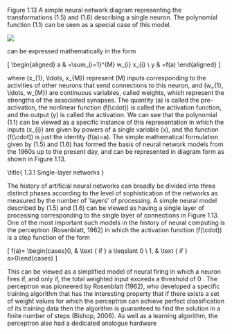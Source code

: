 Figure 1.13 A simple neural network diagram representing the transformations (1.5) and (1.6) describing a single neuron. The polynomial function (1.1) can be seen as a special case of this model.

![](https://cdn.mathpix.com/cropped/2024_05_18_e3e9e09029c9f9357332g-1.jpg?height=338&width=379&top_left_y=212&top_left_x=1281)

can be expressed mathematically in the form

\[
\begin{aligned}
a & =\sum_{i=1}^{M} w_{i} x_{i} \\
y & =f(a)
\end{aligned}
\]

where \(x_{1}, \ldots, x_{M}\) represent \(M\) inputs corresponding to the activities of other neurons that send connections to this neuron, and \(w_{1}, \ldots, w_{M}\) are continuous variables, called weights, which represent the strengths of the associated synapses. The quantity \(a\) is called the pre-activation, the nonlinear function \(f(\cdot)\) is called the activation function, and the output \(y\) is called the activation. We can see that the polynomial (1.1) can be viewed as a specific instance of this representation in which the inputs \(x_{i}\) are given by powers of a single variable \(x\), and the function \(f(\cdot)\) is just the identity \(f(a)=a\). The simple mathematical formulation given by (1.5) and (1.6) has formed the basis of neural network models from the 1960s up to the present day, and can be represented in diagram form as shown in Figure 1.13.

\title{
1.3.1 Single-layer networks
}

The history of artificial neural networks can broadly be divided into three distinct phases according to the level of sophistication of the networks as measured by the number of 'layers' of processing. A simple neural model described by (1.5) and (1.6) can be viewed as having a single layer of processing corresponding to the single layer of connections in Figure 1.13. One of the most important such models in the history of neural computing is the perceptron (Rosenblatt, 1962) in which the activation function \(f(\cdot)\) is a step function of the form

\[
f(a)= \begin{cases}0, & \text { if } a \leqslant 0 \\ 1, & \text { if } a>0\end{cases}
\]

This can be viewed as a simplified model of neural firing in which a neuron fires if, and only if, the total weighted input exceeds a threshold of 0 . The perceptron was pioneered by Rosenblatt (1962), who developed a specific training algorithm that has the interesting property that if there exists a set of weight values for which the perceptron can achieve perfect classification of its training data then the algorithm is guaranteed to find the solution in a finite number of steps (Bishop, 2006). As well as a learning algorithm, the perceptron also had a dedicated analogue hardware